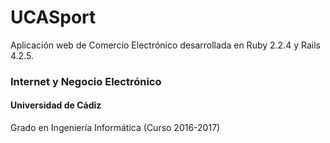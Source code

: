 # UCASport
Aplicación web de Comercio Electrónico desarrollada en Ruby 2.2.4 y Rails 4.2.5.

### Internet y Negocio Electrónico
#### Universidad de Cádiz
Grado en Ingenierı́a Informática (Curso 2016-2017)

